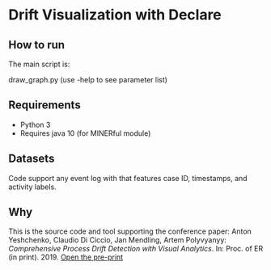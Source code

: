 # Drift Visualization with Declare


## How to run

The main script is:

draw_graph.py (use -help to see parameter list)


## Requirements

- Python 3 
- Requires java 10 (for MINERful module)

## Datasets

Code support any event log with that features case ID, timestamps, and activity labels.

## Why


This is the source code and tool supporting the conference paper:
Anton Yeshchenko, Claudio Di Ciccio, Jan Mendling, Artem Polyvyanyy: *Comprehensive Process Drift Detection with Visual Analytics*. In: Proc. of ER (in print). 2019. [Open the pre-print](https://github.com/yesanton/Process-Drift-Visualization-With-Declare/blob/master/Yeshchenko-etal-ER2019.pdf)
